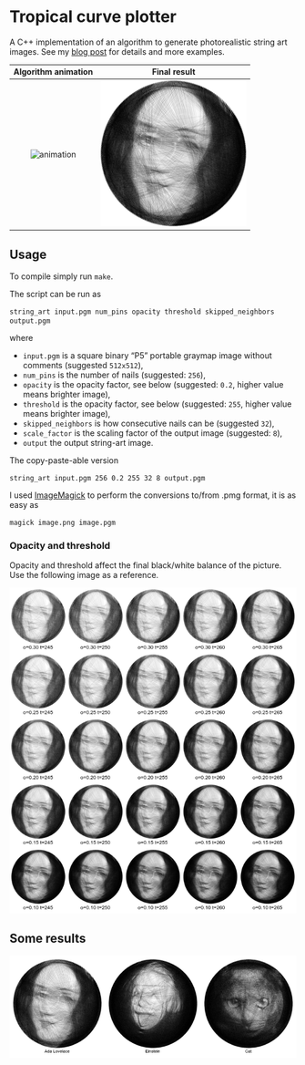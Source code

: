 # Tropical curve plotter
A C++ implementation of an algorithm to generate photorealistic string art images. See my [blog post](https://gabrieleballetti.github.io/2022/07/29/string-art.html) for details and more examples.

 Algorithm animation |  Final result
:-------------------------:|:-------------------------:
![animation](img/ada.gif) |  ![alt text](img/ada_s1.png)

## Usage

To compile simply run `make`.

The script can be run as

```
string_art input.pgm num_pins opacity threshold skipped_neighbors output.pgm
```

where
 - `input.pgm` is a square binary “P5” portable graymap image without comments (suggested `512x512`),
 - `num_pins` is the number of nails (suggested: `256`),
 - `opacity` is the opacity factor, see below (suggested: `0.2`, higher value means brighter image),
 - `threshold` is the opacity factor, see below (suggested: `255`, higher value means brighter image),
 - `skipped_neighbors` is how consecutive nails can be (suggested `32`),
 - `scale_factor` is the scaling factor of the output image (suggested: `8`),
 - `output` the output string-art image.

The copy-paste-able version

```
string_art input.pgm 256 0.2 255 32 8 output.pgm
```

I used [ImageMagick](https://imagemagick.org/index.php) to perform the conversions to/from .pmg format, it is as easy as

```
magick image.png image.pgm
```

### Opacity and threshold

Opacity and threshold affect the final black/white balance of the picture. Use the following image as a reference.

![table](img/ada_table.png)

## Some results

![results](img/aec.png)
